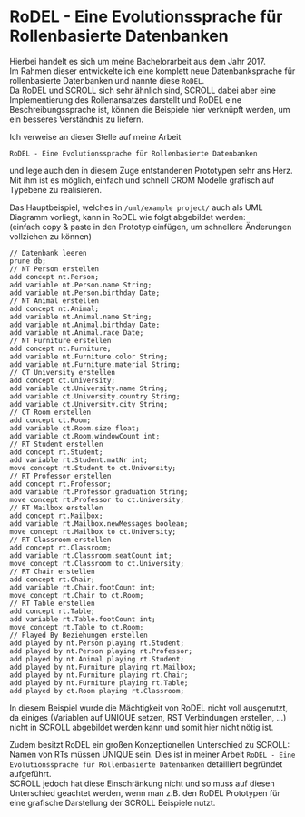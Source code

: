 # RoDEL - Eine Evolutionssprache für Rollenbasierte Datenbanken

Hierbei handelt es sich um meine Bachelorarbeit aus dem Jahr 2017.  
Im Rahmen dieser entwickelte ich eine komplett neue Datenbanksprache für rollenbasierte Datenbanken und nannte diese `RoDEL`.  
Da RoDEL und SCROLL sich sehr ähnlich sind, SCROLL dabei aber eine Implementierung des Rollenansatzes darstellt und RoDEL eine
Beschreibungssprache ist, können die Beispiele hier verknüpft werden, um ein besseres Verständnis zu liefern.  
  
Ich verweise an dieser Stelle auf meine Arbeit

```
RoDEL - Eine Evolutionssprache für Rollenbasierte Datenbanken
```

und lege auch den in diesem Zuge entstandenen Prototypen sehr ans Herz.  
Mit ihm ist es möglich, einfach und schnell CROM Modelle grafisch auf Typebene zu realisieren.

Das Hauptbeispiel, welches in `/uml/example project/` auch als UML Diagramm vorliegt, kann in RoDEL wie folgt abgebildet werden:  
(einfach copy & paste in den Prototyp einfügen, um schnellere Änderungen vollziehen zu können)

```
// Datenbank leeren
prune db;
// NT Person erstellen
add concept nt.Person;
add variable nt.Person.name String;
add variable nt.Person.birthday Date;
// NT Animal erstellen
add concept nt.Animal;
add variable nt.Animal.name String;
add variable nt.Animal.birthday Date;
add variable nt.Animal.race Date;
// NT Furniture erstellen
add concept nt.Furniture;
add variable nt.Furniture.color String;
add variable nt.Furniture.material String;
// CT University erstellen
add concept ct.University;
add variable ct.University.name String;
add variable ct.University.country String;
add variable ct.University.city String;
// CT Room erstellen
add concept ct.Room;
add variable ct.Room.size float;
add variable ct.Room.windowCount int;
// RT Student erstellen
add concept rt.Student;
add variable rt.Student.matNr int;
move concept rt.Student to ct.University;
// RT Professor erstellen
add concept rt.Professor;
add variable rt.Professor.graduation String;
move concept rt.Professor to ct.University;
// RT Mailbox erstellen
add concept rt.Mailbox;
add variable rt.Mailbox.newMessages boolean;
move concept rt.Mailbox to ct.University;
// RT Classroom erstellen
add concept rt.Classroom;
add variable rt.Classroom.seatCount int;
move concept rt.Classroom to ct.University;
// RT Chair erstellen
add concept rt.Chair;
add variable rt.Chair.footCount int;
move concept rt.Chair to ct.Room;
// RT Table erstellen
add concept rt.Table;
add variable rt.Table.footCount int;
move concept rt.Table to ct.Room;
// Played By Beziehungen erstellen
add played by nt.Person playing rt.Student;
add played by nt.Person playing rt.Professor;
add played by nt.Animal playing rt.Student;
add played by nt.Furniture playing rt.Mailbox;
add played by nt.Furniture playing rt.Chair;
add played by nt.Furniture playing rt.Table;
add played by ct.Room playing rt.Classroom;
```

In diesem Beispiel wurde die Mächtigkeit von RoDEL nicht voll ausgenutzt, da einiges (Variablen auf UNIQUE setzen,
RST Verbindungen erstellen, ...) nicht in SCROLL abgebildet werden kann und somit hier nicht nötig ist.

Zudem besitzt RoDEL ein großen Konzeptionellen Unterschied zu SCROLL:  
Namen von RTs müssen UNIQUE sein. Dies ist in meiner Arbeit `RoDEL - Eine Evolutionssprache für Rollenbasierte Datenbanken`
detailliert begründet aufgeführt.  
SCROLL jedoch hat diese Einschränkung nicht und so muss auf diesen Unterschied geachtet werden, wenn man
z.B. den RoDEL Prototypen für eine grafische Darstellung der SCROLL Beispiele nutzt.
